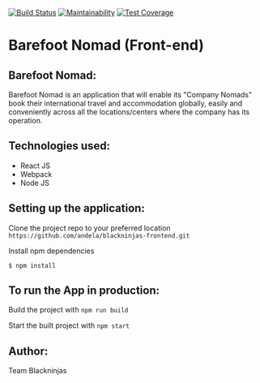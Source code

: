 [![Build Status](https://travis-ci.org/andela/blackninjas-frontend.svg?branch=develop)](https://travis-ci.org/andela/blackninjas-frontend)
[![Maintainability](https://api.codeclimate.com/v1/badges/486442ae51367b66b4d2/maintainability)](https://codeclimate.com/github/andela/blackninjas-frontend/maintainability) [![Test Coverage](https://api.codeclimate.com/v1/badges/486442ae51367b66b4d2/test_coverage)](https://codeclimate.com/github/andela/blackninjas-frontend/test_coverage)
# Barefoot Nomad (Front-end)


## Barefoot Nomad:
Barefoot Nomad is an application that will enable its "Company Nomads" book their international travel and accommodation globally, easily and conveniently across all the locations/centers where the company has its operation.

## Technologies used:
- React JS
- Webpack
- Node JS

## Setting up the application:
Clone the project repo to your preferred location
```https://github.com/andela/blackninjas-frontend.git```

Install npm dependencies

```$ npm install```

## To run the App in production:
Build the project with ```npm run build```

Start the built project with ```npm start```

## Author:
Team Blackninjas


